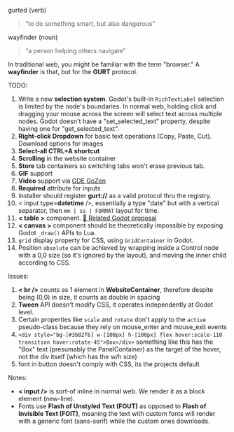gurted (verb)
> “to do something smart, but also dangerous”

wayfinder (noun)
> “a person helping others navigate”

In traditional web, you might be familiar with the term "browser." A **wayfinder** is that, but for the **GURT** protocol.

TODO:
1. Write a new **selection system**. Godot's built-in `RichTextLabel` selection is limited by the node's boundaries. In normal web, holding click and dragging your mouse across the screen will select text across multiple nodes. Godot doesn't have a "set_selected_text" property, despite having one for "get_selected_text".
2. **Right-click Dropdown** for basic text operations (Copy, Paste, Cut). Download options for images
3. **Select-all CTRL+A shortcut**
4. **Scrolling** in the website container
5. **Store** tab containers so switching tabs won't erase previous tab.
6. **GIF** support
7. **Video** support via [GDE GoZen](https://github.com/VoylinsGamedevJourney/gde_gozen)
8. **Required** attribute for inputs
9. Installer should register **gurt://** as a valid protocol thru the registry.
10. < input type=**datetime** />, essentially a type "date" but with a vertical separator, then `mm | ss | FORMAT` layout for time.
11. **< table >** component. [🔗 Related Godot proposal](https://github.com/godotengine/godot-proposals/issues/97)
12. **< canvas >** component should be theoretically impossible by exposing Godot `_draw()` APIs to Lua.
13. `grid` display property for CSS, using `GridContainer` in Godot.
14. Position `absolute` can be achieved by wrapping inside a Control node with a 0,0 size (so it's ignored by the layout), and moving the inner child according to CSS.

Issues:
1. **< br />** counts as 1 element in **WebsiteContainer**, therefore despite being (0,0) in size, it counts as double in spacing
2. **Tween** API doesn't modify CSS, it operates independently at Godot level.
3. Certain properties like `scale` and `rotate` don't apply to the `active` pseudo-class because they rely on mouse_enter and mouse_exit events
4. `<div style="bg-[#3b82f6] w-[100px] h-[100px] flex hover:scale-110 transition hover:rotate-45">Box</div>` something like this has the "Box" text (presumably the PanelContainer) as the target of the hover, not the div itself (which has the w/h size)
5. font in button doesn't comply with CSS, its the projects default

Notes:
- **< input />** is sort-of inline in normal web. We render it as a block element (new-line).
- Fonts use **Flash of Unstyled Text (FOUT)** as opposed to **Flash of Invisible Text (FOIT)**, meaning the text with custom fonts will render with a generic font (sans-serif) while the custom ones downloads.
